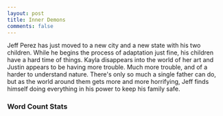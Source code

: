 ```yaml
---
layout: post
title: Inner Demons
comments: false
---
```


Jeff Perez has just moved to a new city and a new state with his two children.  While he begins the process of adaptation just fine, his children have a hard time of things.  Kayla disappears into the world of her art and Justin appears to be having more trouble.  Much more trouble, and of a harder to understand nature.  There's only so much a single father can do, but as the world around them gets more and more horrifying, Jeff finds himself doing everything in his power to keep his family safe.

### Word Count Stats

<div id="wcgraph" data-goal="50000"></div>
<script src="/js/d3.min.js"></script>
<script src="/js/wcgraph.js"></script>
